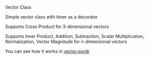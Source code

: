Vector Class

Simple vector class with timer as a decorator

Supports Cross Product for 3-dimensional vectors

Supports Inner Product, Addition, Subtraction, Scalar Multiplication, Normalization, Vector Magnitude for n-dimensional vectors

You can see how it works in [vector.ipynb](https://github.com/tsoymikhail/mipt_2020_fall/blob/main/vector/vector.ipynb)
